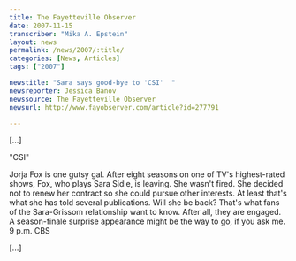 ```yaml
---
title: The Fayetteville Observer
date: 2007-11-15
transcriber: "Mika A. Epstein"
layout: news
permalink: /news/2007/:title/
categories: [News, Articles]
tags: ["2007"]

newstitle: "Sara says good-bye to 'CSI'  "
newsreporter: Jessica Banov
newssource: The Fayetteville Observer
newsurl: http://www.fayobserver.com/article?id=277791

---
```

[...]

"CSI"

Jorja Fox is one gutsy gal. After eight seasons on one of TV's highest-rated shows, Fox, who plays Sara Sidle, is leaving. She wasn't fired. She decided not to renew her contract so she could pursue other interests. At least that's what she has told several publications. Will she be back? That's what fans of the Sara-Grissom relationship want to know. After all, they are engaged. A season-finale surprise appearance might be the way to go, if you ask me. 9 p.m. CBS

[...]

